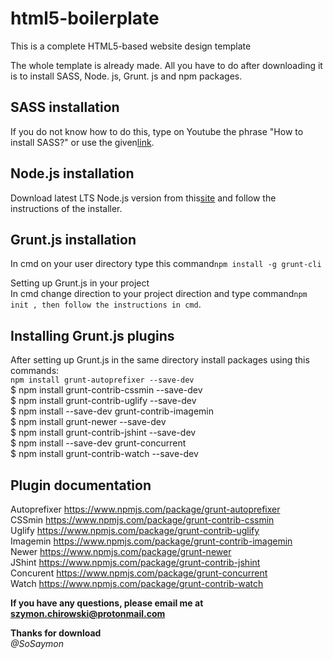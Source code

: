 # html5-boilerplate
This is a complete HTML5-based website design template

The whole template is already made. All you have to do after downloading it is to install SASS, Node. js, Grunt. js and npm packages.</br>

## SASS installation </br>
If you do not know how to do this, type on Youtube the phrase "How to install SASS?" or use the given[link](https://www.youtube.com/watch?v=Do7ivdaQU8Y).

## Node.js installation</br>
Download latest LTS Node.js version from this[site](https://nodejs.org/en/) and follow the instructions of the installer.

## Grunt.js installation</br>
In cmd on your user directory type this command`npm install -g grunt-cli`

Setting up Grunt.js in your project</br>
In cmd change direction to your project direction and type command`npm init , then follow the instructions in cmd`.

## Installing Grunt.js plugins</br>
After setting up Grunt.js in the same directory install packages using this commands:</br>
`npm install grunt-autoprefixer --save-dev`</br>
$ npm install grunt-contrib-cssmin --save-dev <br>
$ npm install grunt-contrib-uglify --save-dev <br>
$ npm install --save-dev grunt-contrib-imagemin</br>
$ npm install grunt-newer --save-dev</br>
$ npm install grunt-contrib-jshint --save-dev</br>
$ npm install --save-dev grunt-concurrent</br>
$ npm install grunt-contrib-watch --save-dev</br>

## Plugin documentation</br>
Autoprefixer https://www.npmjs.com/package/grunt-autoprefixer</br>
CSSmin https://www.npmjs.com/package/grunt-contrib-cssmin</br>
Uglify https://www.npmjs.com/package/grunt-contrib-uglify</br>
Imagemin https://www.npmjs.com/package/grunt-contrib-imagemin</br>
Newer https://www.npmjs.com/package/grunt-newer</br>
JShint https://www.npmjs.com/package/grunt-contrib-jshint</br>
Concurent https://www.npmjs.com/package/grunt-concurrent</br>
Watch https://www.npmjs.com/package/grunt-contrib-watch</br>

**If you have any questions, please email me at szymon.chirowski@protonmail.com**

**Thanks for download</br>**
*@SoSaymon*
